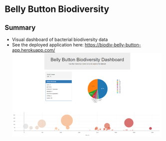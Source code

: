 # Belly Button Biodiversity
## Summary
* Visual dashboard of bacterial biodiversity data
* See the deployed application here: https://biodiv-belly-button-app.herokuapp.com/
![](dashboard_image.PNG)

